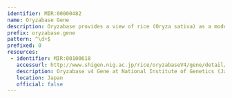 ```yaml
---
identifier: MIR:00000482
name: Oryzabase Gene
description: Oryzabase provides a view of rice (Oryza sativa) as a model monocot plant by integrating biological data with molecular genomic information. It contains information about rice development and anatomy, rice mutants, and genetic resources, especially for wild varieties of rice. Developmental and anatomical descriptions include in situ gene expression data serving as stage and tissue markers. This collection references gene information.
prefix: oryzabase.gene
pattern: ^\d+$
prefixed: 0
resources:
 - identifier: MIR:00100618
   accessurl: http://www.shigen.nig.ac.jp/rice/oryzabaseV4/gene/detail/
   description: Oryzabase v4 Gene at National Institute of Genetics (Japan)
   location: Japan
   official: false
---
```

